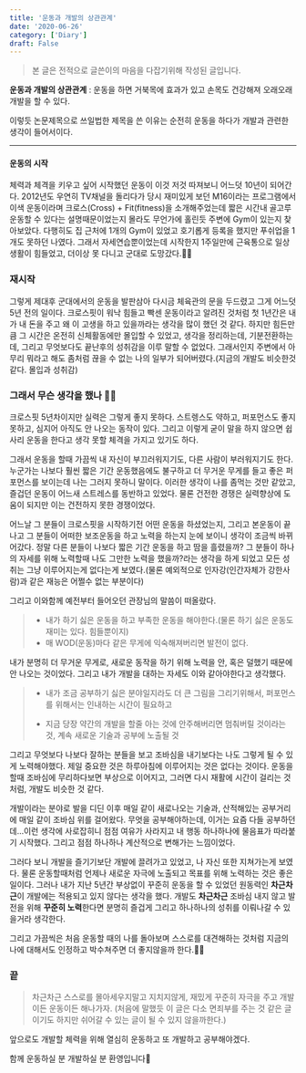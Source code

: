 ```yaml
---
title: '운동과 개발의 상관관계'
date: '2020-06-26'
category: ['Diary']
draft: False
---
```


> 본 글은 전적으로 글쓴이의 마음을 다잡기위해 작성된 글입니다.

**운동과 개발의 상관관계**
: 운동을 하면 거북목에 효과가 있고 손목도 건강해져 오래오래 개발을 할 수 있다.

이렇듯 논문제목으로 쓰일법한 제목을 쓴 이유는 순전히 운동을 하다가 개발과 관련한 생각이 들어서이다.

---

#### 운동의 시작

체력과 체격을 키우고 싶어 시작했던 운동이 이것 저것 따져보니 어느덧 10년이 되어간다.
2012년도 우연히 TV채널을 돌리다가 당시 재미있게 보던 M16이라는 프로그램에서 이색 운동이라며 크로스(Cross) + Fit(fitness)을 소개해주었는데
짧은 시간내 골고루 운동할 수 있다는 설명때문이었는지 몰라도 무언가에 홀린듯 주변에 Gym이 있는지 찾아보았다.
다행히도 집 근처에 1개의 Gym이 있었고 호기롭게 등록을 했지만 푸쉬업을 1개도 못하던 나였다.
그래서 자세연습뿐이었는데 시작한지 1주일만에 근육통으로 일상생활이 힘들었고, 더이상 못 다니고 군대로 도망갔다.🏃‍♀️

### 재시작

그렇게 제대후 군대에서의 운동을 발판삼아 다시금 체육관의 문을 두드렸고 그게 어느덧 5년 전의 일이다.
크로스핏이 워낙 힘들고 빡센 운동이라고 알려진 것처럼 첫 1년간은 내가 내 돈을 주고 왜 이 고생을 하고 있을까라는 생각을 많이 했던 것 같다.
하지만 힘든만큼 그 시간은 온전히 신체활동에만 몰입할 수 있었고, 생각을 정리하는데, 기분전환하는데, 그리고 무엇보다도 끝난후의 성취감을 이루 말할 수 없었다.
그래서인지 주변에서 아무리 뭐라고 해도 좀처럼 끊을 수 없는 나의 일부가 되어버렸다.(지금의 개발도 비슷한것 같다. 몰입과 성취감)

### 그래서 무슨 생각을 했나 🏋️‍♀️

크로스핏 5년차이지만 실력은 그렇게 좋지 못하다. 스트렝스도 약하고, 퍼포먼스도 좋지 못하고, 심지어 아직도 안 나오는 동작이 있다.
그리고 이렇게 굳이 말을 하지 않으면 쉽사리 운동을 한다고 생각 못할 체격을 가지고 있기도 하다.

그래서 운동을 할때 가끔씩 내 자신이 부끄러워지기도, 다른 사람이 부러워지기도 한다. 누군가는 나보다 훨씬 짧은 기간 운동했음에도 불구하고 더 무거운 무게를 들고 좋은 퍼포먼스를 보이는데 나는 그러지 못하니 말이다. 이러한 생각이 나를 좀먹는 것만 같았고, 즐겁던 운동이 어느새 스트레스를 동반하고 있었다.
물론 건전한 경쟁은 실력향상에 도움이 되지만 이는 건전하지 못한 경쟁이었다.

어느날 그 분들이 크로스핏을 시작하기전 어떤 운동을 하셨었는지, 그리고 본운동이 끝나고 그 분들이 어떠한 보조운동을 하고 노력을 하는지 눈에 보이니
생각이 조금씩 바뀌어갔다. 정말 다른 분들이 나보다 짧은 기간 운동을 하고 땀을 흘렸을까? 그 분들이 하나의 자세를 위해 노력할때 나도 그만한 노력을 했을까?라는 생각을 하게 되었고
모든 성취는 그냥 이루어지는게 없다는게 보였다.(물론 예외적으로 인자강(인간자체가 강한사람)과 같은 재능은 어쩔수 없는 부분이다)

그리고 이와함께 예전부터 들어오던 관장님의 말씀이 떠올랐다.

> -   내가 하기 싫은 운동을 하고 부족한 운동을 해야한다.(물론 하기 싫은 운동도 재미는 있다. 힘들뿐이지)
> -   매 WOD(운동)마다 같은 무게에 익숙해져버리면 발전이 없다.

내가 분명히 더 무거운 무게로, 새로운 동작을 하기 위해 노력을 안, 혹은 덜했기 때문에 안 나오는 것이었다. 그리고 내가 개발을 대하는 자세도 이와 같아야한다고 생각했다.

> -   내가 조금 공부하기 싫은 분야일지라도 더 큰 그림을 그리기위해서, 퍼포먼스를 위해서는 인내하는 시간이 필요하고
>
> *   지금 당장 약간의 개발을 할줄 아는 것에 안주해버리면 멈춰버릴 것이라는 것, 계속 새로운 기술과 공부에 노출될 것

그리고 무엇보다 나보다 잘하는 분들을 보고 조바심을 내기보다는
나도 그렇게 될 수 있게 노력해야했다.
제일 중요한 것은 하루아침에 이루어지는 것은 없다는 것이다. 운동을 할때 조바심에 무리하다보면 부상으로 이어지고, 그러면 다시 재활에 시간이 걸리는 것처럼, 개발도 비슷한 것 같다.

개발이라는 분야로 발을 디딘 이후 매일 같이 새로나오는 기술과, 산적해있는 공부거리에 매일 같이 조바심 위를 걸어왔다.
무엇을 공부해야하는데, 이거는 요즘 다들 공부하던데...이런 생각에 사로잡히니 점점 여유가 사라지고 내 행동 하나하나에 물음표가 따라붙기 시작했다.
그리고 점점 하나하나 계산적으로 변해가는 느낌이었다.

그러다 보니 개발을 즐기기보단 개발에 끌려가고 있었고, 나 자신 또한 지쳐가는게 보였다.
물론 운동할때처럼 언제나 새로운 자극에 노출되고 목표를 위해 노력하는 것은 좋은 일이다.
그러나 내가 지난 5년간 부상없이 꾸준히 운동을 할 수 있었던 원동력인 **차근차근**이 개발에는 적용되고 있지 않다는 생각을 했다.
개발도 **차근차근** 조바심 내지 않고 발전을 위해 **꾸준히 노력**한다면 분명히 즐겁게 그리고 하나하나의 성취를 이뤄나갈 수 있을거라 생각한다.

그리고 가끔씩은 처음 운동할 때의 나를 돌아보며 스스로를 대견해하는 것처럼 지금의 나에 대해서도 인정하고 박수쳐주면 더 좋지않을까 한다.👏👏

### 끝

> 차근차근 스스로를 몰아세우지말고 지치지않게, 재밌게 꾸준히 자극을 주고 개발이든 운동이든 해나가자. (처음에 말했듯 이 글은 다소 면죄부를 주는 것 같은 글이기도 하지만 쉬어갈 수 있는 글이 될 수 있지 않을까한다.)

앞으로도 개발할 체력을 위해 열심히 운동하고 또 개발하고 공부해야겠다.

함께 운동하실 분 개발하실 분 환영입니다🙂
